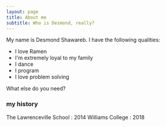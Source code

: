 ```yaml
---
layout: page
title: About me
subtitle: Who is Desmond, really?
---
```


My name is Desmond Shawareb. I have the following qualities:

- I love Ramen
- I'm extremely loyal to my family
- I dance
- I program
- I love problem solving

What else do you need?

### my history

The Lawrenceville School : 2014
Williams College : 2018
